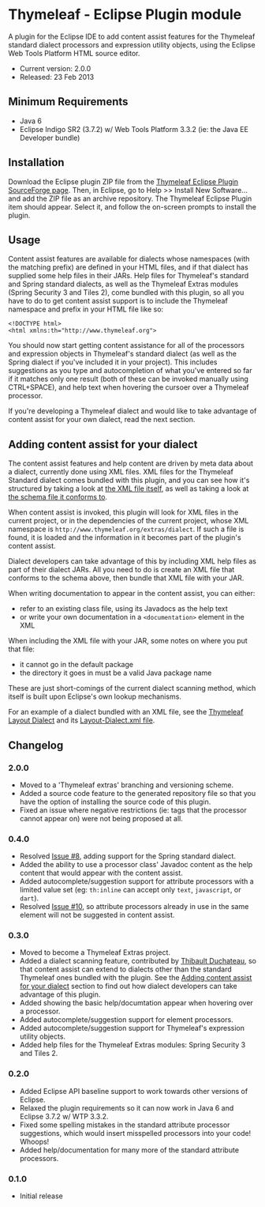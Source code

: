 
Thymeleaf - Eclipse Plugin module
=================================

A plugin for the Eclipse IDE to add content assist features for the Thymeleaf
standard dialect processors and expression utility objects, using the Eclipse
Web Tools Platform HTML source editor.

 - Current version: 2.0.0
 - Released: 23 Feb 2013


Minimum Requirements
--------------------

 - Java 6
 - Eclipse Indigo SR2 (3.7.2) w/ Web Tools Platform 3.3.2 (ie: the Java EE
   Developer bundle)


Installation
------------

Download the Eclipse plugin ZIP file from the [Thymeleaf Eclipse Plugin SourceForge page](https://sourceforge.net/projects/thymeleaf/files/thymeleaf-extras-eclipse-plugin/).
Then, in Eclipse, go to Help >> Install New Software... and add the ZIP file as
an archive repository.  The Thymeleaf Eclipse Plugin item should appear.  Select
it, and follow the on-screen prompts to install the plugin.


Usage
-----

Content assist features are available for dialects whose namespaces (with the
matching prefix) are defined in your HTML files, and if that dialect has
supplied some help files in their JARs.  Help files for Thymeleaf's standard and
Spring standard dialects, as well as the Thymeleaf Extras modules (Spring
Security 3 and Tiles 2), come bundled with this plugin, so all you have to do to
get content assist support is to include the Thymeleaf namespace and prefix in
your HTML file like so:

	<!DOCTYPE html>
	<html xmlns:th="http://www.thymeleaf.org">

You should now start getting content assistance for all of the processors and
expression objects in Thymeleaf's standard dialect (as well as the Spring
dialect if you've included it in your project).  This includes suggestions as
you type and autocompletion of what you've entered so far if it matches only one
result (both of these can be invoked manually using CTRL+SPACE), and help text
when hovering the cursoer over a Thymeleaf processor.

If you're developing a Thymeleaf dialect and would like to take advantage of
content assist for your own dialect, read the next section.


Adding content assist for your dialect
--------------------------------------

The content assist features and help content are driven by meta data about a
dialect, currently done using XML files.  XML files for the Thymeleaf Standard
dialect comes bundled with this plugin, and you can see how it's structured by
taking a look at [the XML file itself](https://github.com/thymeleaf/thymeleaf-extras-eclipse-plugin/blob/2.0-master/bundles/thymeleaf-extras-eclipse-plugin.dialect-files/dialects/Standard-Dialect.xml),
as well as taking a look at [the schema file it conforms to](https://github.com/thymeleaf/thymeleaf-extras-eclipse-plugin/blob/2.0-master/bundles/thymeleaf-extras-eclipse-plugin.dialect/schemas/thymeleaf-dialect-help.xsd).

When content assist is invoked, this plugin will look for XML files in the
current project, or in the dependencies of the current project, whose XML
namespace is `http://www.thymeleaf.org/extras/dialect`.  If such a file is
found, it is loaded and the information in it becomes part of the plugin's
content assist.

Dialect developers can take advantage of this by including XML help files as
part of their dialect JARs.  All you need to do is create an XML file that
conforms to the schema above, then bundle that XML file with your JAR.

When writing documentation to appear in the content assist, you can either:
 - refer to an existing class file, using its Javadocs as the help text
 - or write your own documentation in a `<documentation>` element in the XML

When including the XML file with your JAR, some notes on where you put that
file:

 - it cannot go in the default package
 - the directory it goes in must be a valid Java package name

These are just short-comings of the current dialect scanning method, which
itself is built upon Eclipse's own lookup mechanisms.

For an example of a dialect bundled with an XML file, see the [Thymeleaf Layout Dialect](https://github.com/ultraq/thymeleaf-layout-dialect)
and its [Layout-Dialect.xml file](https://github.com/ultraq/thymeleaf-layout-dialect/blob/master/Resources/nz/net/ultraq/web/thymeleaf/Layout-Dialect.xml).


Changelog
---------

### 2.0.0
 - Moved to a 'Thymeleaf extras' branching and versioning scheme.
 - Added a source code feature to the generated repository file so that you have
   the option of installing the source code of this plugin.
 - Fixed an issue where negative restrictions (ie: tags that the processor
   cannot appear on) were not being proposed at all.

### 0.4.0
 - Resolved [Issue #8](https://github.com/thymeleaf/thymeleaf-extras-eclipse-plugin/issues/8),
   adding support for the Spring standard dialect.
 - Added the ability to use a processor class' Javadoc content as the help
   content that would appear with the content assist.
 - Added autocomplete/suggestion support for attribute processors with a limited
   value set (eg: `th:inline` can accept only `text`, `javascript`, or `dart`).
 - Resolved [Issue #10](https://github.com/thymeleaf/thymeleaf-extras-eclipse-plugin/issues/10),
   so attribute processors already in use in the same element will not be
   suggested in content assist.

### 0.3.0
 - Moved to become a Thymeleaf Extras project.
 - Added a dialect scanning feature, contributed by [Thibault Duchateau](https://github.com/tduchateau),
   so that content assist can extend to dialects other than the standard
   Thymeleaf ones bundled with the plugin.  See the [Adding content assist for
   your dialect](#adding-content-assist-for-your-dialect) section to find out how
   dialect developers can take advantage of this plugin.
 - Added showing the basic help/documtation appear when hovering over a
   processor.
 - Added autocomplete/suggestion support for element processors.
 - Added autocomplete/suggestion support for Thymeleaf's expression utility
   objects.
 - Added help files for the Thymeleaf Extras modules: Spring Security 3 and
   Tiles 2.

### 0.2.0
 - Added Eclipse API baseline support to work towards other versions of Eclipse.
 - Relaxed the plugin requirements so it can now work in Java 6 and Eclipse
   3.7.2 w/ WTP 3.3.2.
 - Fixed some spelling mistakes in the standard attribute processor suggestions,
   which would insert misspelled processors into your code!  Whoops!
 - Added help/documentation for many more of the standard attribute processors.
   
### 0.1.0
 - Initial release

